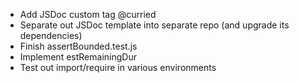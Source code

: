  * Add JSDoc custom tag @curried
 * Separate out JSDoc template into separate repo (and upgrade its dependencies)
 * Finish assertBounded.test.js
 * Implement estRemainingDur
 * Test out import/require in various environments
